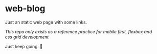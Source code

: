 # web-blog

Just an static web page with some links.

_This repo only exists as a reference practice for mobile first, flexbox and css grid development_

Just keep going. 🥱
